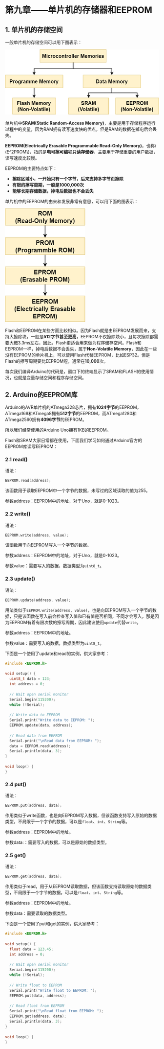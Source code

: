 # 第九章——单片机的存储器和EEPROM

## 1. 单片机的存储空间

一般单片机的存储空间可以用下图表示：

![MCU Memory](images/9-2.png)

单片机中**SRAM(Static Random-Access Memory)**，主要是用于存储程序运行过程中的变量，因为RAM拥有读写速度快的优点，但是RAM的数据在掉电后会丢失。

**EEPROM(Electrically Erasable Programmable Read-Only Memory)**，也称\\(E^2PROM\\)，指的是**电可擦可编程只读存储器**，主要用于存储重要的用户数据，读写速度比较慢。

EEPROM的主要特点如下：

- **擦除区域小，一开始只有一个字节，后来支持多字节页擦除**
- **有限的擦写周期，一般是1000,000次**
- **能够长期存储数据，掉电后数据也不会丢失**

单片机中的EEPROM的由来和发展非常有意思，可以用下面的图表示：

![EEPROM由来](images/9-1.png)

Flash和EEPROM在某些方面比较相似。因为Flash就是由EEPROM发展而来，支持大擦除块，一般是**512字节甚至更高**，EEPROM不仅擦除块小，且每次擦除都需要大概3.3ms左右，因此，Flash更适合用来做为程序储存空间。Flash和EEPROM一样，掉电后数据不会丢失，属于**Non-Volatile Memory**，因此在一些没有EEPROM的单片机上，可以使用Flash代替EEPROM，比如ESP32。但是Flash的擦写周期要比EEPROM短，通常在**10,000**次。

每次我们编译Arduino的代码是，窗口下的终端显示了SRAM和FLASH的使用情况，也就是变量存储空间和程序存储空间。

## 2. Arduino的EEPROM库

Arduino的AVR单片机的ATmega328芯片，拥有**1024字节**的EEPROM，ATmega168和ATmega8拥有**512字节**的EEPROM，而ATmega1280和ATmega2560拥有**4096字节**的EEPROM。

所以我们经常使用的Arduino Uno拥有1KB的EEPROM。

Flash和SRAM大家日常都在使用，下面我们学习如何通过Arduino官方的EEPROM库读写EEPROM：

### 2.1 read()

语法：

```cpp
EEPROM.read(address);
```

该函数用于读取EEPROM中一个字节的数据，未写过的区域读取的值为255。

参数address：EEPROM中的地址，对于Uno，就是0-1023。

### 2.2 write()

语法：

```cpp
EEPROM.write(address, value);
```

该函数用于向EEPROM写入一个字节的数据。

参数address：EEPROM中的地址，对于Uno，就是0-1023。

参数value：需要写入的数据，数据类型为`uint8_t`。

### 2.3 update()

语法：

```cpp
EEPROM.update(address, value);
```

用法类似于`EEPROM.write(address, value)`，也是向EEPROM写入一个字节的数据，只是该函数在写入前会检查写入值和已有值是否相同，不同才会写入。那是因为EEPROM有着有限次数的擦写周期，因此建议使用`update`代替`write`。

参数address：EEPROM中的地址。

参数value：需要写入的数据，数据类型为`uint8_t`。

下面是一个使用了update和read的实例，供大家参考：

```cpp
#include <EEPROM.h>

void setup() {
  uint8_t data = 123;
  int address = 0;

  // Wait open serial monitor
  Serial.begin(115200);
  while (!Serial);

  // Write data to EEPROM
  Serial.print("Write data to EEPROM: ");
  EEPROM.update(data, address);

  // Read data from EEPROM
  Serial.print("\nRead data from EEPROM: ");
  data = EEPROM.read(address);
  Serial.println(data, 3);
}

void loop() {
}
```

### 2.4 put()

语法：

```cpp
EEPROM.put(address, data);
```

作用类似于write函数，也是向EEPROM写入数据，但该函数支持写入原始的数据类型，不局限于一个字节的数据，可以是`float`、`int`、`String`等。

参数address：EEPROM中的地址。

参数data:：需要写入的数据，可以是原始的数据类型。

### 2.5 get()

语法：

```cpp
EEPROM.get(address, data);
```

作用类似于read，用于从EEPROM读取数据，但该函数支持读取原始的数据类型，不局限于一个字节的数据，可以是`float`、`int`、`String`等。

参数address：EEPROM中的地址。

参数data：需要读取的数据类型。

下面是一个使用了put和get的实例，供大家参考：

```cpp
#include <EEPROM.h>

void setup() {
  float data = 123.45;
  int address = 0;

  // Wait open serial monitor
  Serial.begin(115200);
  while (!Serial);

  // Write float to EEPROM
  Serial.print("Write float to EEPROM: ");
  EEPROM.put(data, address);

  // Read float from EEPROM
  Serial.print("\nRead float from EEPROM: ");
  EEPROM.get(address, data);
  Serial.println(data, 3);
}

void loop() {
}
```